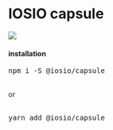 
<h1>IOSIO capsule</h1>
<img src="https://img.shields.io/circleci/project/github/iosio/capsule.svg" />
<h4>installation</h4> 
<pre>
npm i -S @iosio/capsule
</pre>

<br/>
or
<br/>
<br/>
<pre>
yarn add @iosio/capsule
</pre>




